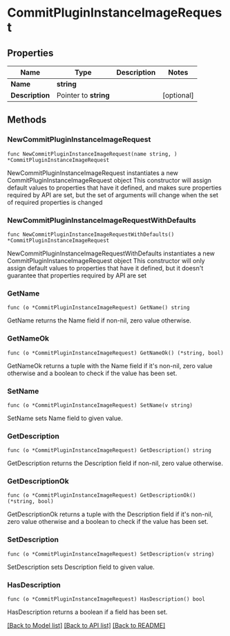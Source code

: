 # CommitPluginInstanceImageRequest

## Properties

Name | Type | Description | Notes
------------ | ------------- | ------------- | -------------
**Name** | **string** |  | 
**Description** | Pointer to **string** |  | [optional] 

## Methods

### NewCommitPluginInstanceImageRequest

`func NewCommitPluginInstanceImageRequest(name string, ) *CommitPluginInstanceImageRequest`

NewCommitPluginInstanceImageRequest instantiates a new CommitPluginInstanceImageRequest object
This constructor will assign default values to properties that have it defined,
and makes sure properties required by API are set, but the set of arguments
will change when the set of required properties is changed

### NewCommitPluginInstanceImageRequestWithDefaults

`func NewCommitPluginInstanceImageRequestWithDefaults() *CommitPluginInstanceImageRequest`

NewCommitPluginInstanceImageRequestWithDefaults instantiates a new CommitPluginInstanceImageRequest object
This constructor will only assign default values to properties that have it defined,
but it doesn't guarantee that properties required by API are set

### GetName

`func (o *CommitPluginInstanceImageRequest) GetName() string`

GetName returns the Name field if non-nil, zero value otherwise.

### GetNameOk

`func (o *CommitPluginInstanceImageRequest) GetNameOk() (*string, bool)`

GetNameOk returns a tuple with the Name field if it's non-nil, zero value otherwise
and a boolean to check if the value has been set.

### SetName

`func (o *CommitPluginInstanceImageRequest) SetName(v string)`

SetName sets Name field to given value.


### GetDescription

`func (o *CommitPluginInstanceImageRequest) GetDescription() string`

GetDescription returns the Description field if non-nil, zero value otherwise.

### GetDescriptionOk

`func (o *CommitPluginInstanceImageRequest) GetDescriptionOk() (*string, bool)`

GetDescriptionOk returns a tuple with the Description field if it's non-nil, zero value otherwise
and a boolean to check if the value has been set.

### SetDescription

`func (o *CommitPluginInstanceImageRequest) SetDescription(v string)`

SetDescription sets Description field to given value.

### HasDescription

`func (o *CommitPluginInstanceImageRequest) HasDescription() bool`

HasDescription returns a boolean if a field has been set.


[[Back to Model list]](../README.md#documentation-for-models) [[Back to API list]](../README.md#documentation-for-api-endpoints) [[Back to README]](../README.md)


